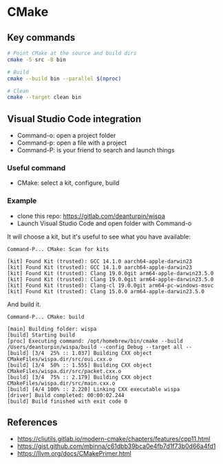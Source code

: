 # CMake

## Key commands

```bash
# Point CMake at the source and build dirs
cmake -S src -B bin

# Build
cmake --build bin --parallel $(nproc)

# Clean
cmake --target clean bin
```

## Visual Studio Code integration

- Command-o: open a project folder
- Command-p: open a file with a project
- Command-P: is your friend to search and launch things

### Useful command

- CMake: select a kit, configure, build

### Example

- clone this repo: https://gitlab.com/deanturpin/wispa
- Launch Visual Studio Code and open folder with Command-o

It will choose a kit, but it's useful to see what you have available:

```
Command-P... CMake: Scan for kits
```

```
[kit] Found Kit (trusted): GCC 14.1.0 aarch64-apple-darwin23
[kit] Found Kit (trusted): GCC 14.1.0 aarch64-apple-darwin23
[kit] Found Kit (trusted): Clang 19.0.0git arm64-apple-darwin23.5.0
[kit] Found Kit (trusted): Clang 19.0.0git arm64-apple-darwin23.5.0
[kit] Found Kit (trusted): Clang-cl 19.0.0git arm64-pc-windows-msvc
[kit] Found Kit (trusted): Clang 15.0.0 arm64-apple-darwin23.5.0
```

And build it.

```
Command-P... CMake: build
```

```
[main] Building folder: wispa 
[build] Starting build
[proc] Executing command: /opt/homebrew/bin/cmake --build /Users/deanturpin/wispa/build --config Debug --target all --
[build] [3/4  25% :: 1.037] Building CXX object CMakeFiles/wispa.dir/src/oui.cxx.o
[build] [3/4  50% :: 1.555] Building CXX object CMakeFiles/wispa.dir/src/packet.cxx.o
[build] [3/4  75% :: 2.179] Building CXX object CMakeFiles/wispa.dir/src/main.cxx.o
[build] [4/4 100% :: 2.220] Linking CXX executable wispa
[driver] Build completed: 00:00:02.244
[build] Build finished with exit code 0
```

## References

- https://cliutils.gitlab.io/modern-cmake/chapters/features/cpp11.html
- https://gist.github.com/mbinna/c61dbb39bca0e4fb7d1f73b0d66a4fd1
- https://llvm.org/docs/CMakePrimer.html
